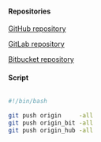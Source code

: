 #### Repositories

[GitHub repository](https://github.com/amuzhichenko/sa.it-academy.by)

[GitLab repository](https://gitlab.com/amuzhichenko/gitlab_repo)

[Bitbucket repository](https://bitbucket.org/amuzhichenko/bit_repo)


####  Script

```bash

#!/bin/bash

git push origin     -all
git push origin_bit -all
git push origin_hub -all

```
